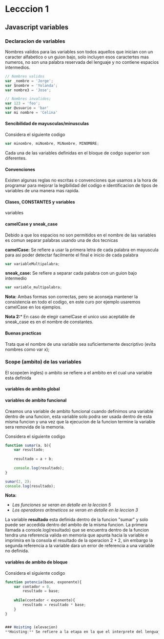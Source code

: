 Lecccion 1
==========

Javascript variables
--------------------


### Declaracion de variables

Nombres validos para las variables son todos aquellos que inician con un caracter alfabetico o un guion bajo, solo incluyen esos caractertes mas numeros, no son una palabra reservada del lenguaje y no contiene espacios intermedios.

```javascript
// Nombres validos
var _nombre = 'Jorge';
var $nombre = 'Yolanda';
var nombre3 = 'Jose';

// Nombres invalidos;
var 123 = 'foo';
var @usuario = 'bar'
var mi nombre = 'Celina'
```

#### Sencibilidad de mayusculas/minusculas
Considera el siguiente codigo

```javascript
var minombre, miNombre, MiNombre, MINOMBRE;
```
Cada una de las variables definidas en el bloque de codgo superior son diferentes.

#### Convenciones
Existen algunas reglas no escritas o convenciones que usamos a la hora de programar para mejorar la legibilidad del codigo e identificacion de tipos de variables de una manera mas rapida.

#### Clases, CONSTANTES y variables
variables

#### camelCase y sneak_case
Debido a que los espacios no son permitidos en el nombre de las variables es comun separar palabras usando una de dos tecnicas

**camelCase:** Se refiere a usar la primera letra de cada palabra en mayuscula para asi poder detectar facilmente el final e inicio de cada palabra
```javascript
var variableMultipalabra;
```
**sneak_case:** Se refiere a separar cada palabra con un guion bajo intermedio
```javascript
var variable_multipalabra;
```
**Nota:** Ambas formas son correctas, pero se aconseja mantener la consistencia en todo el codigo, en este curo por ejemplo usaremos camelCase en los ejemplos.

**Nota 2:*** En caso de elegir camelCase el unico uso aceptable de sneak_case es en el nombre de constantes.

#### Buenas practicas

Trata que el nombre de una variable sea suficientemente descriptivo (evita nombres como var x);



### Scope (ambito) de las variables
El scope(en ingles) o ambito se refiere a el ambito en el cual una variable esta definida

#### variables de ambito global

#### variables de ambito funcional

Creamos una variable de ambito funcional cuando definimos una variable dentro de una funcion, esta variable solo podra ser usada dentro de esta misma funcion y una vez que la ejecucion de la funcion termine la variable sera removida de la memoria.

Considera el siguiente codigo

```javascript
function sumar(a, b){
    var resultado;
    
    resultado = a + b;
    
    console.log(resultado);
}

sumar(2, 2);
console.log(resultado);

```
**Nota:** 
* *Las funciones se veran en detalle en la leccion 5*
* *Los operadores aritmeticos se veran en detalle en la leccion 3*

La variable **resultado** esta definida dentro de la funcion "sumar" y solo puede ser accedida dentro del ambito de la misma funcion. La primera llamada a console.log(resultado) que se encuentra dentro de la funcion tendra una referencia valida en memoria que apunta hacia la variable e imprimira en la consola el resultado de la operacion 2 + 2, sin embargo la segunda referencia a la variable dara un error de referencia a una variable no definida.



#### variables de ambito de bloque

Considera el siguiente codigo

```javascript
function potencia(base, exponente){
    var contador = 0,
        resultado = base;
        
    while(contador < exponente){
        resultado = resultado * base;
    }
}


### Hoisting (elevacion)
**Hoisting:** Se refiere a la etapa en la que el interprete del lenguaje lee las declaraciones y eleva las variables definidas dentro de una funcion o bloque de codigo al scope donde es definida, si no encuentra la definicion en ningun scope su perior hasta llegar al scope principal, la variable se convierte en global.